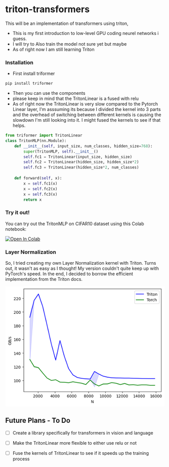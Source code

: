 # triton-transformers

This will be an implementation of  transformers using triton, 
- This is my first introduction to low-level GPU coding neurel networks i guess. 
- I will try to Also train the model not sure yet but maybe 
- As of right now I am still learning Triton 

### Installation 
- First install triformer 
```bash
pip install triformer
```
- Then you can use the components 
- please keep in mind that the TritonLinear is a fused with relu
- As of right now the TritonLinear is very slow compared to the Pytorch Linear layer, I'm asssuming its because I divided the kernel into 3 parts and the overhead of switching between different kernels is causing the slowdown I'm still looking into it. I might fused the kernels to see if that helps. 


```python
from triformer import TritonLinear
class TritonMLP(nn.Module):
    def __init__(self, input_size, num_classes, hidden_size=768):
        super(TritonMLP, self).__init__()
        self.fc1 = TritonLinear(input_size, hidden_size)
        self.fc2 = TritonLinear(hidden_size, hidden_size*2)
        self.fc3 = TritonLinear(hidden_size*2, num_classes)

    def forward(self, x):
        x = self.fc1(x)
        x = self.fc2(x)
        x = self.fc3(x)
        return x
```

### Try it out!

You can try out the TritonMLP on CIFAR10 dataset using this Colab notebook:

[![Open In Colab](https://colab.research.google.com/assets/colab-badge.svg)](https://colab.research.google.com/drive/1tupdi2hgIEY9zSZ9N47LmdUmbn3IE9pO?usp=sharing)



### Layer Normalization

So, I tried creating my own Layer Normalization kernel with Triton. Turns out, it wasn't as easy as I thought! My version couldn't quite keep up with PyTorch's speed. In the end, I decided to borrow the efficient implementation from the Triton docs.



![LayerNorm Benchmark](triformer/layer_norm.png)






## Future Plans - To Do
- [ ] Create a library specifically for transformers in vision and language
- [ ] Make the TritonLinear more flexible to either use relu or not
- [ ] Fuse the kernels of TritonLinear to see if it speeds up the training process 

